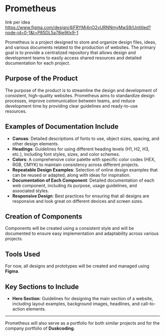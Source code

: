 # **Prometheus**
link per idea 
https://www.figma.com/design/4iFRYMi4nO2vURNNmyMwS9/Untitled?node-id=0-1&t=P85DL5a78je9tlx9-1 

Prometheus is a project designed to store and organize design files, ideas, and various documents related to the production of websites. The primary goal is to provide a centralized repository that allows design and development teams to easily access shared resources and detailed documentation for each project.

## **Purpose of the Product**

The purpose of the product is to streamline the design and development of consistent, high-quality websites. Prometheus aims to standardize design processes, improve communication between teams, and reduce development time by providing clear guidelines and ready-to-use resources.

## **Examples of Documentation Include**

- **Canvas**: Detailed descriptions of fonts to use, object sizes, spacing, and other design elements.
- **Headings**: Guidelines for using different heading levels (H1, H2, H3, etc.), including font styles, sizes, and color schemes.
- **Colors**: A comprehensive color palette with specific color codes (HEX, RGB, CMYK) to maintain consistency across different projects.
- **Repeatable Design Examples**: Selection of online design examples that can be reused or adapted, along with ideas for inspiration.
- **Documentation of Each Component**: Detailed documentation of each web component, including its purpose, usage guidelines, and associated styles.
- **Responsive Design**: Best practices for ensuring that all designs are responsive and look great on different devices and screen sizes.

## **Creation of Components**

Components will be created using a consistent style and will be documented to ensure easy implementation and adaptability across various projects.

## **Tools Used**

For now, all designs and prototypes will be created and managed using **Figma**.

## **Key Sections to Include**

- **Hero Section**: Guidelines for designing the main section of a website, including layout examples, background images, headlines, and call-to-action elements.

---

Prometheus will also serve as a portfolio for both similar projects and for the company portfolio of **Duskcoding**.
